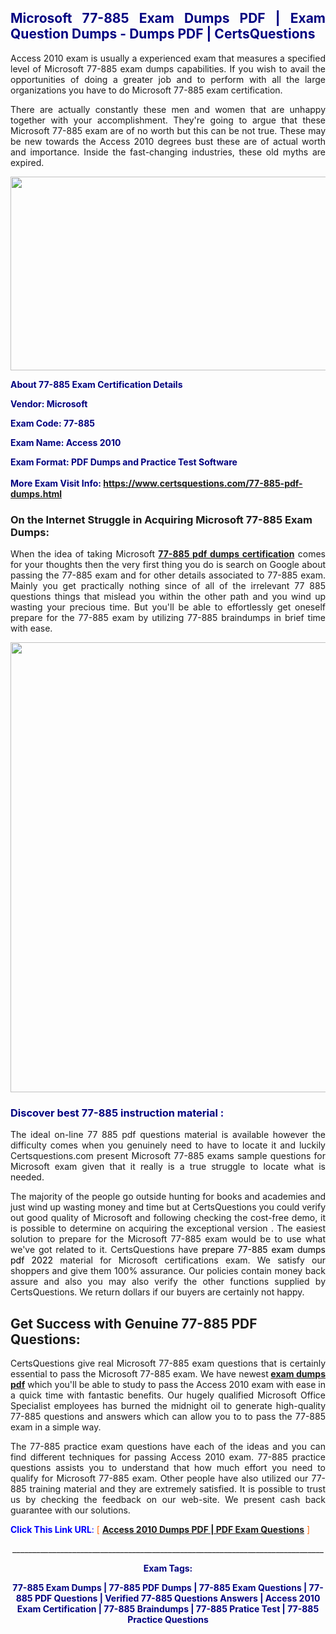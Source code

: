 <h2 style="text-align: justify;"><span style="color: #000080;">Microsoft 77-885 Exam Dumps PDF | Exam Question Dumps - Dumps PDF | CertsQuestions</span></h2>
<p style="text-align: justify;">Access 2010 exam is usually a experienced exam that measures a specified level of Microsoft  77-885 exam dumps capabilities. If you wish to avail the opportunities of doing a greater job and to perform with all the large organizations you have to do Microsoft 77-885 exam certification.</p>
<p style="text-align: justify;">There are actually constantly these men and women that are unhappy together with your accomplishment. They're going to argue that these Microsoft  77-885 exam are of no worth but this can be not true. These may be new towards the Access 2010 degrees bust these are of actual worth and importance. Inside the fast-changing industries, these old myths are expired.</p>
<p><img style="display: block; margin-left: auto; margin-right: auto;" src="https://i.imgur.com/eaP4ae9.png" width="840" height="310" /></p>
<p><span style="color: #000080;"><strong>About 77-885 Exam Certification Details</strong></span></p>
<p><span style="color: #000080;"><strong>Vendor: Microsoft<br /></strong></span></p>
<p><span style="color: #000080;"><strong>Exam Code: 77-885</strong></span></p>
<p><span style="color: #000080;"><strong>Exam Name: Access 2010</strong></span></p>
<p><span style="color: #000080;"><strong>Exam Format: PDF Dumps and Practice Test Software<br /><br />More Exam Visit Info: <span style="color: #ff6600;"><a href="https://www.certsquestions.com/77-885-pdf-dumps.html">https://www.certsquestions.com/77-885-pdf-dumps.html</a></span></strong></span></p>
<h3>On the Internet Struggle in Acquiring Microsoft 77-885 Exam Dumps:</h3>
<p style="text-align: justify;">When the idea of taking Microsoft <a href="https://www.certsquestions.com/77-885-pdf-dumps.html"><strong> 77-885 pdf dumps certification</strong></a> comes for your thoughts then the very first thing you do is search on Google about passing the 77-885 exam and for other details associated to 77-885 exam. Mainly you get practically nothing since of all of the irrelevant 77 885 questions things that mislead you within the other path and you wind up wasting your precious time. But you'll be able to effortlessly get oneself prepare for the 77-885 exam by utilizing 77-885 braindumps in brief time with ease.</p>
<p><a href="https://www.certsquestions.com/77-885-pdf-dumps.html"><img style="display: block; margin-left: auto; margin-right: auto;" src="https://i.imgur.com/pxhoKQ2.png" width="720" /></a></p>
<h3><span style="color: #000080;">Discover best  77-885 instruction material :</span></h3>
<p style="text-align: justify;">The ideal on-line 77 885 pdf questions material is available however the difficulty comes when you genuinely need to have to locate it and luckily Certsquestions.com present Microsoft 77-885 exams sample questions for Microsoft  exam given that it really is a true struggle to locate what is needed.</p>
<p style="text-align: justify;">The majority of the people go outside hunting for books and academies and just wind up wasting money and time but at CertsQuestions you could verify out good quality of Microsoft  and following checking the cost-free demo, it is possible to determine on acquiring the exceptional version . The easiest solution to prepare for the Microsoft 77-885 exam would be to use what we've got related to it. CertsQuestions have <span style="color: #000000;">prepare 77-885 exam dumps pdf 2022</span> material for Microsoft certifications exam. We satisfy our shoppers and give them 100% assurance. Our policies contain money back assure and also you may also verify the other functions supplied by CertsQuestions. We return dollars if our buyers are certainly not happy.</p>
<h2>Get Success with Genuine 77-885 PDF Questions:</h2>
<p style="text-align: justify;">CertsQuestions give real Microsoft 77-885 exam questions that is certainly essential to pass the Microsoft  77-885 exam. We have newest<strong>&nbsp;<a href="https://www.certsquestions.com/">exam dumps pdf</a></strong>&nbsp;which you'll be able to study to pass the Access 2010 exam with ease in a quick time with fantastic benefits. Our hugely qualified Microsoft Office Specialist employees has burned the midnight oil to generate high-quality 77-885 questions and answers which can allow you to to pass the 77-885 exam in a simple way.</p>
<p style="text-align: justify;">The 77-885 practice exam questions have each of the ideas and you can find different techniques for passing Access 2010 exam. 77-885 practice questions assists you to understand that how much effort you need to qualify for Microsoft  77-885 exam. Other people have also utilized our 77-885 training material and they are extremely satisfied. It is possible to trust us by checking the feedback on our web-site. We present cash back guarantee with our solutions.</p>
<p style="text-align: justify;"><span style="color: #0000ff;"><strong>Click This Link URL</strong>:</span> <span style="color: #ff6600;">[ <strong><a href="https://www.certsquestions.com/microsoft-office-specialist-certification.html">Access 2010 Dumps PDF | PDF Exam Questions</a></strong> ]</span></p>
<p style="text-align: center;">______________________________________________________________________________</p>
<p style="text-align: center;"><span style="color: #000080;"><strong>Exam Tags:</strong></span></p>
<p style="text-align: center;"><span style="color: #000080;"><strong>77-885 Exam Dumps | 77-885 PDF Dumps | 77-885 Exam Questions | 77-885 PDF Questions | Verified 77-885 Questions Answers | Access 2010 Exam Certification | 77-885 Braindumps | 77-885 Pratice Test | 77-885 Practice Questions</strong></span></p>
